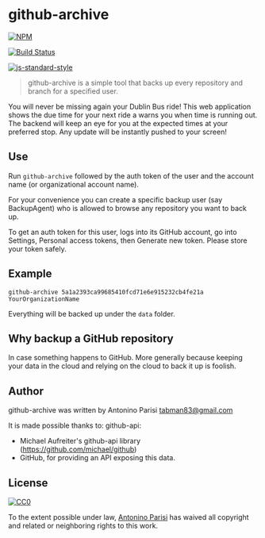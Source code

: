 # github-archive

[![NPM](https://nodei.co/npm/github-archive.png?downloads=true&downloadRank=true&stars=true)](https://www.npmjs.com/package/github-archive)

[![Build Status](https://travis-ci.org/tabman83/github-archive.svg?branch=master)](https://travis-ci.org/tabman83/github-archive) 

[![js-standard-style](https://img.shields.io/badge/code%20style-standard-brightgreen.svg?style=flat)](https://github.com/feross/standard)

> github-archive is a simple tool that backs up every repository and branch for a specified user.

You will never be missing again your Dublin Bus ride! This web application shows the due time for your next ride a warns you when time is running out.
The backend will keep an eye for you at the expected times at your preferred stop. Any update will be instantly pushed to your screen!

## Use

Run ```github-archive``` followed by the auth token of the user and the account name (or organizational account name).

For your convenience you can create a specific backup user (say BackupAgent) who is allowed to browse any repository you want to back up.

To get an auth token for this user, logs into its GitHub account, go into Settings, Personal access tokens, then Generate new token. Please store your token safely.

## Example

```
github-archive 5a1a2393ca99685410fcd71e6e915232cb4fe21a YourOrganizationName
```

Everything will be backed up under the ```data``` folder.

## Why backup a GitHub repository

In case something happens to GitHub. More generally because keeping your data in the cloud and relying on the cloud to back it up is foolish.

## Author

github-archive was written by Antonino Parisi tabman83@gmail.com

It is made possible thanks to:
github-api: 
* Michael Aufreiter's github-api library (https://github.com/michael/github)
* GitHub, for providing an API exposing this data.

## License

[![CC0](http://i.creativecommons.org/p/zero/1.0/88x31.png)](http://creativecommons.org/publicdomain/zero/1.0/)

To the extent possible under law, [Antonino Parisi](https://github.com/tabman83) has waived all copyright and related or neighboring rights to this work.
